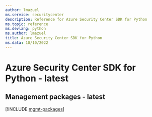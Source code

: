 ```yaml
---
author: lmazuel
ms.service: securitycenter
description: Reference for Azure Security Center SDK for Python
ms.topic: reference
ms.devlang: python
ms.author: lmazuel
title: Azure Security Center SDK for Python
ms.data: 10/10/2022
---
```

# Azure Security Center SDK for Python - latest

## Management packages - latest
[!INCLUDE [mgmt-packages](security-center-mgmt-index.md)]